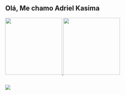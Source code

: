 ## Olá, Me chamo Adriel Kasima
 <div>
  <a href="https://github.com/adkasima">
  <img height="180em" src="https://github-readme-stats.vercel.app/api?username=adkasima&show_icons=true&theme=midnight-purple&include_all_commits=true&count_private=true"/>
  <img height="180em" src="https://github-readme-stats.vercel.app/api/top-langs/?username=adkasima&layout=compact&langs_count=3&theme=midnight-purple"/>
</div>
 
  ##
 
<div>
   <a href="https://www.linkedin.com/in/adkasima" target="_blank"><img src="https://img.shields.io/badge/-LinkedIn-%230077B5?style=for-the-badge&logo=linkedin&logoColor=white"        target="_blank"></a> 
</div>
